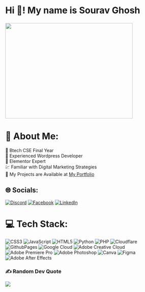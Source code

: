 <h1 align="left">Hi 👋! My name is Sourav Ghosh</h1>

###

<img src="https://github.com/user-attachments/assets/d6eafcf9-e86b-403d-b4d6-5af30d69c99a" width=400 height=300>


# 💫 About Me:
🔭 Btech CSE Final Year<br>👯 Experienced Wordpress Developer<br>🤝 Elementor Expert<br>💹 Familiar with Digital Marketing Strategies<br>🌱 My Projects are Available at [My Portfolio](https://portfolio.souravdigital.in)<br>


## 🌐 Socials:
[![Discord](https://img.shields.io/badge/Discord-%237289DA.svg?logo=discord&logoColor=white)](https://discord.gg/BQHR6SYdK6) [![Facebook](https://img.shields.io/badge/Facebook-%231877F2.svg?logo=Facebook&logoColor=white)](https://www.facebook.com/profile.php?id=100010037195079) [![LinkedIn](https://img.shields.io/badge/LinkedIn-%230077B5.svg?logo=linkedin&logoColor=white)](https://linkedin.com/in/sourav241170) 

# 💻 Tech Stack:
![CSS3](https://img.shields.io/badge/css3-%231572B6.svg?style=for-the-badge&logo=css3&logoColor=white) ![JavaScript](https://img.shields.io/badge/javascript-%23323330.svg?style=for-the-badge&logo=javascript&logoColor=%23F7DF1E) ![HTML5](https://img.shields.io/badge/html5-%23E34F26.svg?style=for-the-badge&logo=html5&logoColor=white) ![Python](https://img.shields.io/badge/python-3670A0?style=for-the-badge&logo=python&logoColor=ffdd54) ![PHP](https://img.shields.io/badge/php-%23777BB4.svg?style=for-the-badge&logo=php&logoColor=white) ![Cloudflare](https://img.shields.io/badge/Cloudflare-F38020?style=for-the-badge&logo=Cloudflare&logoColor=white) ![GithubPages](https://img.shields.io/badge/github%20pages-121013?style=for-the-badge&logo=github&logoColor=white) ![Google Cloud](https://img.shields.io/badge/GoogleCloud-%234285F4.svg?style=for-the-badge&logo=google-cloud&logoColor=white) ![Adobe Creative Cloud](https://img.shields.io/badge/Adobe%20Creative%20Cloud-DA1F26.svg?style=for-the-badge&logo=Adobe%20Creative%20Cloud&logoColor=white) ![Adobe Premiere Pro](https://img.shields.io/badge/Adobe%20Premiere%20Pro-9999FF.svg?style=for-the-badge&logo=Adobe%20Premiere%20Pro&logoColor=white) ![Adobe Photoshop](https://img.shields.io/badge/adobe%20photoshop-%2331A8FF.svg?style=for-the-badge&logo=adobe%20photoshop&logoColor=white) ![Canva](https://img.shields.io/badge/Canva-%2300C4CC.svg?style=for-the-badge&logo=Canva&logoColor=white) ![Figma](https://img.shields.io/badge/figma-%23F24E1E.svg?style=for-the-badge&logo=figma&logoColor=white) ![Adobe After Effects](https://img.shields.io/badge/Adobe%20After%20Effects-9999FF.svg?style=for-the-badge&logo=Adobe%20After%20Effects&logoColor=white)


### ✍️ Random Dev Quote
![](https://quotes-github-readme.vercel.app/api?type=horizontal&theme=dark)
